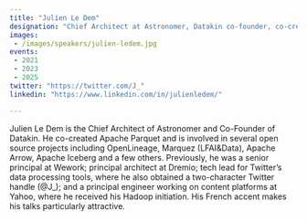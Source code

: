 ```yaml
---
title: "Julien Le Dem"
designation: "Chief Architect at Astronomer, Datakin co-founder, co-creator of Parquet"
images: 
 - /images/speakers/julien-ledem.jpg
events:
 - 2021
 - 2023
 - 2025
twitter: "https://twitter.com/J_"
linkedin: "https://www.linkedin.com/in/julienledem/"

---
```


Julien Le Dem is the Chief Architect of Astronomer and Co-Founder of Datakin. He co-created Apache Parquet and is involved in several open source projects including OpenLineage, Marquez (LFAI&Data), Apache Arrow, Apache Iceberg and a few others. Previously, he was a senior principal at Wework; principal architect at Dremio; tech lead for Twitter’s data processing tools, where he also obtained a two-character Twitter handle (@J_); and a principal engineer working on content platforms at Yahoo, where he received his Hadoop initiation. His French accent makes his talks particularly attractive.